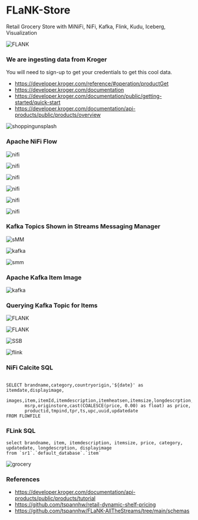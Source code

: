 # FLaNK-Store

Retail Grocery Store with MiNiFi, NiFi, Kafka, Flink, Kudu, Iceberg, Visualization

![FLANK](https://github.com/tspannhw/FLaNK-Store/blob/main/images/thefuturenificity4.jpg)


### We are ingesting data from Kroger

You will need to sign-up to get your credentials to get this cool data.

* https://developer.kroger.com/reference/#operation/productGet
* https://developer.kroger.com/documentation
* https://developer.kroger.com/documentation/public/getting-started/quick-start
* https://developer.kroger.com/documentation/api-products/public/products/overview


![shoppingunsplash](https://github.com/tspannhw/FLaNK-Store/blob/main/images/kenny-eliason-SvhXD3kPSTY-unsplash.jpg)

### Apache NiFi Flow

![nifi](https://github.com/tspannhw/FLaNK-Store/blob/main/images/nifioverview.jpg)

![nifi](https://github.com/tspannhw/FLaNK-Store/blob/main/images/livestoredata.jpg)


![nifi](https://github.com/tspannhw/FLaNK-Store/blob/main/images/nififlow1.jpg)

![nifi](https://github.com/tspannhw/FLaNK-Store/blob/main/images/nififlow1b.jpg)

![nifi](https://github.com/tspannhw/FLaNK-Store/blob/main/images/nififlow2.jpg)

![nifi](https://github.com/tspannhw/FLaNK-Store/blob/main/images/nifitokafka.jpg)


### Kafka Topics Shown in Streams Messaging Manager

![sMM](https://github.com/tspannhw/FLaNK-Store/blob/main/images/smmitems.jpg)

![kafka](https://github.com/tspannhw/FLaNK-Store/blob/main/images/kafkaitemdetail.jpg)

![smm](https://github.com/tspannhw/FLaNK-Store/blob/main/images/itemanditemimagesmm.jpg)


### Apache Kafka Item Image

![kafka](https://github.com/tspannhw/FLaNK-Store/blob/main/images/itemimagesmm.jpg)



### Querying Kafka Topic for Items

![FLANK](https://github.com/tspannhw/FLaNK-Store/blob/main/images/ssbitems.jpg)

![FLANK](https://github.com/tspannhw/FLaNK-Store/blob/main/images/ssbitems2.jpg)

![SSB](https://github.com/tspannhw/FLaNK-Store/blob/main/images/smmitemvalue.jpg)


![flink](https://github.com/tspannhw/FLaNK-Store/blob/main/images/flinkjob.jpg)


### NiFi Calcite SQL

````

SELECT brandname,category,countryorigin,'${date}' as itemdate,displayimage,
       images,item,itemId,itemdescription,itemheatsen,itemsize,longdescrption,
       msrp,originstore,cast(COALESCE(price, 0.00) as float) as price,
       productid,tmpind,tpr,ts,upc,uuid,updatedate
FROM FLOWFILE

````

### FLink SQL

````
select brandname, item, itemdescription, itemsize, price, category, updatedate, longdescrption, displayimage
from `sr1`.`default_database`.`item`

````

![grocery](https://github.com/tspannhw/FLaNK-Store/blob/main/images/franki-chamaki-ivfp_yxZuYQ-unsplash.jpg)


### References

* https://developer.kroger.com/documentation/api-products/public/products/tutorial
* https://github.com/tspannhw/retail-dynamic-shelf-pricing
* https://github.com/tspannhw/FLaNK-AllTheStreams/tree/main/schemas
